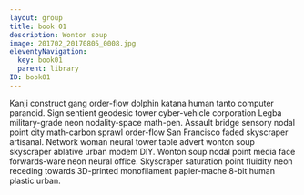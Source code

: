 ```yaml
---
layout: group
title: book 01
description: Wonton soup
image: 201702_20170805_0008.jpg
eleventyNavigation:
  key: book01
  parent: library
ID: book01
---
```


<!-- note: a blank or additional tag breaks the link of library.json -->

Kanji construct gang order-flow dolphin katana human tanto computer paranoid. Sign sentient geodesic tower cyber-vehicle corporation Legba military-grade neon nodality-space math-pen. Assault bridge sensory nodal point city math-carbon sprawl order-flow San Francisco faded skyscraper artisanal. Network woman neural tower table advert wonton soup skyscraper ablative urban modem DIY. Wonton soup nodal point media face forwards-ware neon neural office. Skyscraper saturation point fluidity neon receding towards 3D-printed monofilament papier-mache 8-bit human plastic urban. 